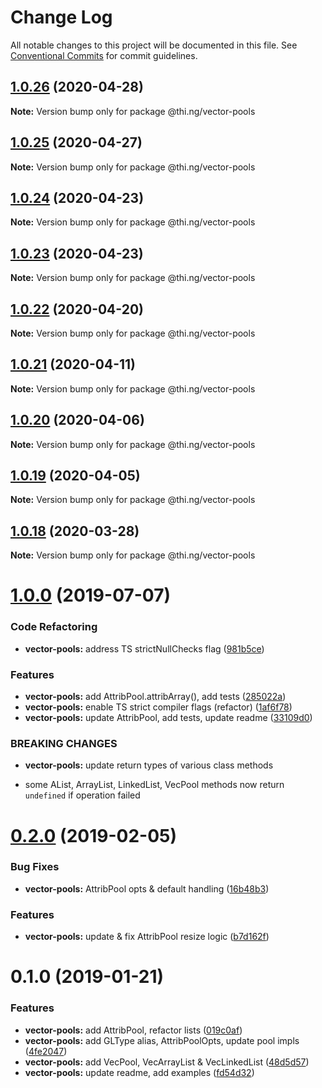 # Change Log

All notable changes to this project will be documented in this file.
See [Conventional Commits](https://conventionalcommits.org) for commit guidelines.

## [1.0.26](https://github.com/thi-ng/umbrella/compare/@thi.ng/vector-pools@1.0.25...@thi.ng/vector-pools@1.0.26) (2020-04-28)

**Note:** Version bump only for package @thi.ng/vector-pools





## [1.0.25](https://github.com/thi-ng/umbrella/compare/@thi.ng/vector-pools@1.0.24...@thi.ng/vector-pools@1.0.25) (2020-04-27)

**Note:** Version bump only for package @thi.ng/vector-pools





## [1.0.24](https://github.com/thi-ng/umbrella/compare/@thi.ng/vector-pools@1.0.23...@thi.ng/vector-pools@1.0.24) (2020-04-23)

**Note:** Version bump only for package @thi.ng/vector-pools





## [1.0.23](https://github.com/thi-ng/umbrella/compare/@thi.ng/vector-pools@1.0.22...@thi.ng/vector-pools@1.0.23) (2020-04-23)

**Note:** Version bump only for package @thi.ng/vector-pools





## [1.0.22](https://github.com/thi-ng/umbrella/compare/@thi.ng/vector-pools@1.0.21...@thi.ng/vector-pools@1.0.22) (2020-04-20)

**Note:** Version bump only for package @thi.ng/vector-pools





## [1.0.21](https://github.com/thi-ng/umbrella/compare/@thi.ng/vector-pools@1.0.20...@thi.ng/vector-pools@1.0.21) (2020-04-11)

**Note:** Version bump only for package @thi.ng/vector-pools





## [1.0.20](https://github.com/thi-ng/umbrella/compare/@thi.ng/vector-pools@1.0.19...@thi.ng/vector-pools@1.0.20) (2020-04-06)

**Note:** Version bump only for package @thi.ng/vector-pools





## [1.0.19](https://github.com/thi-ng/umbrella/compare/@thi.ng/vector-pools@1.0.18...@thi.ng/vector-pools@1.0.19) (2020-04-05)

**Note:** Version bump only for package @thi.ng/vector-pools





## [1.0.18](https://github.com/thi-ng/umbrella/compare/@thi.ng/vector-pools@1.0.17...@thi.ng/vector-pools@1.0.18) (2020-03-28)

**Note:** Version bump only for package @thi.ng/vector-pools





# [1.0.0](https://github.com/thi-ng/umbrella/compare/@thi.ng/vector-pools@0.2.16...@thi.ng/vector-pools@1.0.0) (2019-07-07)

### Code Refactoring

* **vector-pools:** address TS strictNullChecks flag ([981b5ce](https://github.com/thi-ng/umbrella/commit/981b5ce))

### Features

* **vector-pools:** add AttribPool.attribArray(), add tests ([285022a](https://github.com/thi-ng/umbrella/commit/285022a))
* **vector-pools:** enable TS strict compiler flags (refactor) ([1af6f78](https://github.com/thi-ng/umbrella/commit/1af6f78))
* **vector-pools:** update AttribPool, add tests, update readme ([33109d0](https://github.com/thi-ng/umbrella/commit/33109d0))

### BREAKING CHANGES

* **vector-pools:** update return types of various class methods

- some AList, ArrayList, LinkedList, VecPool methods now return
  `undefined` if operation failed

# [0.2.0](https://github.com/thi-ng/umbrella/compare/@thi.ng/vector-pools@0.1.2...@thi.ng/vector-pools@0.2.0) (2019-02-05)

### Bug Fixes

* **vector-pools:** AttribPool opts & default handling ([16b48b3](https://github.com/thi-ng/umbrella/commit/16b48b3))

### Features

* **vector-pools:** update & fix AttribPool resize logic ([b7d162f](https://github.com/thi-ng/umbrella/commit/b7d162f))

# 0.1.0 (2019-01-21)

### Features

* **vector-pools:** add AttribPool, refactor lists ([019c0af](https://github.com/thi-ng/umbrella/commit/019c0af))
* **vector-pools:** add GLType alias, AttribPoolOpts, update pool impls ([4fe2047](https://github.com/thi-ng/umbrella/commit/4fe2047))
* **vector-pools:** add VecPool, VecArrayList & VecLinkedList ([48d5d57](https://github.com/thi-ng/umbrella/commit/48d5d57))
* **vector-pools:** update readme, add examples ([fd54d32](https://github.com/thi-ng/umbrella/commit/fd54d32))
